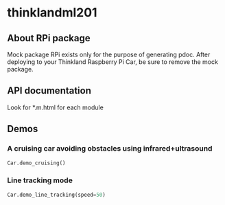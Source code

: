 # thinklandml201

## About RPi package
Mock package RPi exists only for the purpose of generating pdoc. 
After deploying to your Thinkland Raspberry Pi Car, be sure to remove the mock package.

## API documentation
Look for *.m.html for each module

## Demos
### A cruising car avoiding obstacles using infrared+ultrasound
```python
Car.demo_cruising()
```
### Line tracking mode
```python
Car.demo_line_tracking(speed=50)
```
